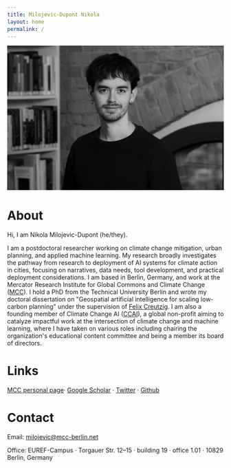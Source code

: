 ```yaml
---
title: Milojevic-Dupont Nikola
layout: home
permalink: /
---
```


<img src="imgs/pic_bnw.jpg" alt="image" width="600"/>

# About

Hi, I am Nikola Milojevic-Dupont (he/they). 

I am a postdoctoral researcher working on climate change mitigation, urban planning, and applied machine learning. My research broadly investigates the pathway from research to deployment of AI systems for climate action in cities, focusing on narratives, data needs, tool development, and practical deployment considerations. I am based in Berlin, Germany, and work at the Mercator Research Institute for Global Commons and Climate Change (<a href="https://www.mcc-berlin.net/">MCC</a>). I hold a PhD from the Technical University Berlin and wrote my doctoral dissertation on "Geospatial artificial intelligence for scaling low-carbon planning" under the supervision of <a href="https://www.mcc-berlin.net/~creutzig/">Felix Creutzig</a>. I am also a founding member of Climate Change AI (<a href="https://www.climatechange.ai/">CCAI</a>), a global non-profit aiming to catalyze impactful work at the intersection of climate change and machine learning, where I have taken on various roles including chairing the organization's educational content committee and being a member its board of directors.

# Links

<a href="https://www.mcc-berlin.net/en/about/team/milojevic-dupont-nikola.html">MCC personal page</a>· <a href="https://scholar.google.com/citations?user=49xLPo8AAAAJ&hl=en&oi=ao">Google Scholar</a> · <a href="https://twitter.com/Nikola_MD">Twitter</a> · <a href="https://github.com/milojevicdupontnikola">Github</a>


# Contact

Email: milojevic@mcc-berlin.net

Office: EUREF-Campus · Torgauer Str. 12–15 · building 19 · office 1.01 · 10829 Berlin, Germany

	
